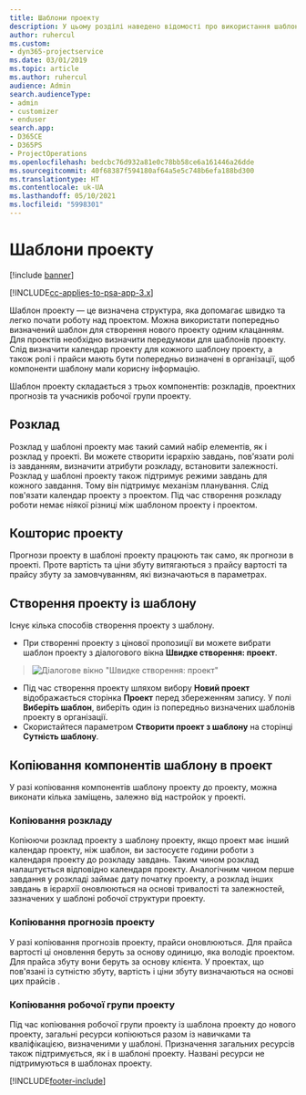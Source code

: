 ```yaml
---
title: Шаблони проекту
description: У цьому розділі наведено відомості про використання шаблонів проекту для швидкого настроювання проекту.
author: ruhercul
ms.custom:
- dyn365-projectservice
ms.date: 03/01/2019
ms.topic: article
ms.author: ruhercul
audience: Admin
search.audienceType:
- admin
- customizer
- enduser
search.app:
- D365CE
- D365PS
- ProjectOperations
ms.openlocfilehash: bedcbc76d932a81e0c78bb58ce6a161446a26dde
ms.sourcegitcommit: 40f68387f594180af64a5e5c748b6efa188bd300
ms.translationtype: HT
ms.contentlocale: uk-UA
ms.lasthandoff: 05/10/2021
ms.locfileid: "5998301"
---
```

# <a name="project-templates"></a>Шаблони проекту 

[!include [banner](../includes/psa-now-project-operations.md)]

[!INCLUDE[cc-applies-to-psa-app-3.x](../includes/cc-applies-to-psa-app-3x.md)]

Шаблон проекту — це визначена структура, яка допомагає швидко та легко почати роботу над проектом. Можна використати попередньо визначений шаблон для створення нового проекту одним клацанням. Для проектів необхідно визначити передумови для шаблонів проекту. Слід визначити календар проекту для кожного шаблону проекту, а також ролі і прайси мають бути попередньо визначені в організації, щоб компоненти шаблону мали корисну інформацію.

Шаблон проекту складається з трьох компонентів: розкладів, проектних прогнозів та учасників робочої групи проекту.

## <a name="schedule"></a>Розклад

Розклад у шаблоні проекту має такий самий набір елементів, як і розклад у проекті. Ви можете створити ієрархію завдань, повֹ’язати ролі із завданням, визначити атрибути розкладу, встановити залежності. Розклад у шаблоні проекту також підтримує режими завдань для кожного завдання. Тому він підтримує механізм планування. Слід пов'язати календар проекту з проектом. Під час створення розкладу роботи немає ніякої різниці між шаблоном проекту і проектом.

## <a name="project-estimates"></a>Кошторис проекту

Прогнози проекту в шаблоні проекту працюють так само, як прогнози в проекті. Проте вартість та ціни збуту витягаються з прайсу вартості та прайсу збуту за замовчуванням, які визначаються в параметрах.

## <a name="creating-a-project-from-a-template"></a>Створення проекту із шаблону
 
Існує кілька способів створення проекту з шаблону.

- При створенні проекту з цінової пропозиції ви можете вибрати шаблон проекту з діалогового вікна **Швидке створення: проект**.

> ![Діалогове вікно "Швидке створення: проект"](media/project-11.png)

- Під час створення проекту шляхом вибору **Новий проект** відображається сторінка **Проект** перед збереженням запису. У полі **Виберіть шаблон**, виберіть один із попередньо визначених шаблонів проекту в організації.
- Скористайтеся параметром **Створити проект з шаблону** на сторінці **Сутність шаблону**.

## <a name="copying-components-of-template-to-project"></a>Копіювання компонентів шаблону в проект

У разі копіювання компонентів шаблону проекту до проекту, можна виконати кілька заміщень, залежно від настройок у проекті.

### <a name="copying-the-schedule"></a>Копіювання розкладу

Копіюючи розклад проекту з шаблону проекту, якщо проект має інший календар проекту, ніж шаблон, ви застосуєте години роботи з календаря проекту до розкладу завдань. Таким чином розклад налаштується відповідно календаря проекту. Аналогічним чином перше завдання у розкладі займає дату початку проекту, а розклад інших завдань в ієрархії оновлюються на основі тривалості та залежностей, зазначених у шаблоні робочої структури проекту. 

### <a name="copying-project-estimates"></a>Копіювання прогнозів проекту 

У разі копіювання прогнозів проекту, прайси оновлюються. Для прайса вартості ці оновлення беруть за основу одиницю, яка володіє проектом. Для прайса збуту вони беруть за основу клієнта. У проектах, що пов'язані із сутністю збуту, вартість і ціни збуту визначаються на основі цих прайсів .

### <a name="copying-a-project-team"></a>Копіювання робочої групи проекту

Під час копіювання робочої групи проекту із шаблона проекту до нового проекту, загальні ресурси копіюються разом із навичками та кваліфікацією, визначеними у шаблоні. Призначення загальних ресурсів також підтримується, як і в шаблоні проекту. Названі ресурси не підтримуються в шаблонах проекту.


[!INCLUDE[footer-include](../includes/footer-banner.md)]